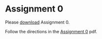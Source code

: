 # Assignment 0

Please [download](/assignments/assignment0/HW0_NameHash.zip) Assignment 0.

Follow the directions in the [Assignment 0](/assignments/assignment0/Assignment%200.pdf) pdf.
